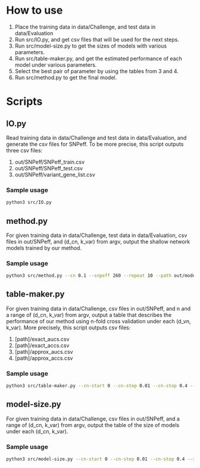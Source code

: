 # How to use
1. Place the training data in data/Challenge, and test data in data/Evaluation
2. Run src/IO.py, and get csv files that will be used for the next steps. 
3. Run src/model-size.py to get the sizes of models with various parameters.
4. Run src/table-maker.py, and get the estimated performance of each model under various parameters.
5. Select the best pair of parameter by using the tables from 3 and 4.
6. Run src/method.py to get the final model.


# Scripts

## IO.py
Read training data in data/Challenge and test data in data/Evaluation, and generate the csv files for SNPeff.
To be more precise, this script outputs three csv files:
1. out/SNPeff/SNPeff\_train.csv
2. out/SNPeff/SNPeff\_test.csv
3. out/SNPeff/variant\_gene\_list.csv

### Sample usage
```bash
python3 src/IO.py
```


## method.py
For given training data in data/Challenge, test data in data/Evaluation, csv files in out/SNPeff, and (d\_cn, k\_var) from argv, 
output the shallow network models trained by our method.

### Sample usage
```bash
python3 src/method.py --cn 0.1 --snpeff 260 --repeat 10 --path out/model/
```


## table-maker.py
For given training data in data/Challenge, csv files in out/SNPeff, and n and a range of (d\_cn, k\_var) from argv,
output a table that describes the performance of our method using n-fold cross validation under each (d\_vn, k\_var).
More precisely, this script outputs csv files:
1. [path]/exact\_aucs.csv
2. [path]/exact\_accs.csv
3. [path]/approx\_aucs.csv
4. [path]/approx\_accs.csv

### Sample usage
```bash
python3 src/table-maker.py --cn-start 0 --cn-step 0.01 --cn-stop 0.4 --snpeff-start 0 --snpeff-step 10 --snpeff-stop 600 --repeat 10 --path out/table/
```


## model-size.py
For given training data in data/Challenge, csv files in out/SNPeff, and a range of (d\_cn, k\_var) from argv, 
output the table of the size of models under each (d\_cn, k\_var).

### Sample usage
```bash
python3 src/model-size.py --cn-start 0 --cn-step 0.01 --cn-stop 0.4 --snpeff-start 0 --snpeff-step 10 --snpeff-stop 600 --path out/modelTMP/num_cands.csv
```


